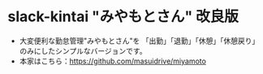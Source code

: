 # slack-kintai "みやもとさん" 改良版

- 大変便利な勤怠管理"みやもとさん"を 「出勤」「退勤」「休憩」「休憩戻り」のみにしたシンプルなバージョンです。
- 本家はこちら：https://github.com/masuidrive/miyamoto
